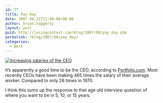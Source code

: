 ```yaml
---
id: 77
title: Pay Day
date: 2007-08-21T11:00:00+00:00
author: bryan.haggerty
layout: post
guid: http://losingcontext.com/blog/2007/08/pay_day.php
permalink: /blog/2007/08/pay_day/
categories:
  - Work
---
```

[<img src='http://bryanhaggerty.com/blog/wp-content/uploads/2007/08/ceo-salaries.gif' alt='Increasing salaries of the CEO' class="image-centered" />](http://www.portfolio.com/infographics/2007/06/salary_comparison)

It&#8217;s apparently a good time to be the CEO, according to [Portfolio.com](http://www.portfolio.com/infographics/2007/06/salary_comparison). Most recently CEOs have been making 465 times the salary of their average worker. Compared to only 28 times in 1970.

I think this sums up the response to that age old interview question of where you want to be in 5, 10, or 15 years.